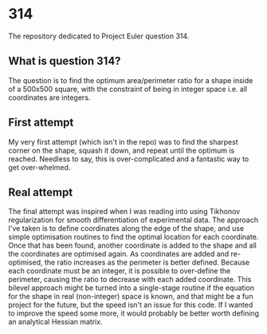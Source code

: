 # 314
The repository dedicated to Project Euler question 314.

## What is question 314?
The question is to find the optimum area/perimeter ratio for a shape inside of a 500x500 square, with the constraint of being in integer space i.e. all coordinates are integers.

## First attempt
My very first attempt (which isn't in the repo) was to find the sharpest corner on the shape, squash it down, and repeat until the optimum is reached. Needless to say, this is over-complicated and a fantastic way to get over-whelmed.

## Real attempt
The final attempt was inspired when I was reading into using Tikhonov regularization for smooth differentiation of experimental data. The approach I've taken is to define coordinates along the edge of the shape, and use simple optimisation routines to find the optimal location for each coordinate. Once that has been found, another coordinate is added to the shape and all the coordinates are optimised again. As coordinates are added and re-optimised, the ratio increases as the perimeter is better defined. Because each coordinate must be an integer, it is possible to over-define the perimeter, causing the ratio to decrease with each added coordinate. This bilevel approach might be turned into a single-stage routine if the equation for the shape in real (non-integer) space is known, and that might be a fun project for the future, but the speed isn't an issue for this code. If I wanted to improve the speed some more, it would probably be better worth defining an analytical Hessian matrix.
